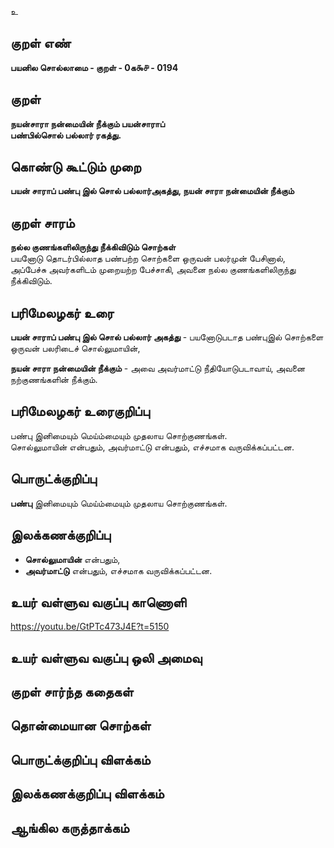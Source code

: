 உ

## குறள் எண் 

**பயனில சொல்லாமை - குறள் - 0க௯௪ - 0194** 

## குறள் 

**நயன்சாரா நன்மையின் நீக்கும் பயன்சாராப்  
பண்பில்சொல் பல்லார் ரகத்து.** 

## கொண்டு கூட்டும் முறை

**பயன் சாராப் பண்பு இல் சொல் பல்லார்அகத்து, நயன் சாரா நன்மையின் நீக்கும்**

## குறள் சாரம் 

**நல்ல குணங்களிலிருந்து நீக்கிவிடும் சொற்கள்**  
பயனோடு தொடர்பில்லாத பண்பற்ற சொற்களை ஒருவன் பலர்முன் பேசினால்,  
அப்பேச்சு அவர்களிடம் முறையற்ற பேச்சாகி, அவனை நல்ல குணங்களிலிருந்து நீக்கிவிடும்.  

## பரிமேலழகர் உரை

**பயன் சாராப் பண்பு இல் சொல் பல்லார் அகத்து** - பயனோடுபடாத பண்புஇல் சொற்களை ஒருவன் பலரிடைச் சொல்லுமாயின்,  

**நயன் சாரா நன்மையின் நீக்கும்** - அவை அவர்மாட்டு நீதியோடுபடாவாய், அவனை நற்குணங்களின் நீக்கும்.

## பரிமேலழகர் உரைகுறிப்பு   

பண்பு இனிமையும் மெய்ம்மையும் முதலாய சொற்குணங்கள்.  
சொல்லுமாயின் என்பதும், அவர்மாட்டு என்பதும், எச்சமாக வருவிக்கப்பட்டன.  

## பொருட்க்குறிப்பு 

**பண்பு** இனிமையும் மெய்ம்மையும் முதலாய சொற்குணங்கள்.    

## இலக்கணக்குறிப்பு  

* **சொல்லுமாயின்** என்பதும்,  
* **அவர்மாட்டு** என்பதும், எச்சமாக வருவிக்கப்பட்டன.  

## உயர் வள்ளுவ வகுப்பு காணொளி

https://youtu.be/GtPTc473J4E?t=5150

## உயர் வள்ளுவ வகுப்பு ஒலி அமைவு 

 
## குறள் சார்ந்த கதைகள் 


## தொன்மையான சொற்கள்


## பொருட்க்குறிப்பு விளக்கம்


## இலக்கணக்குறிப்பு விளக்கம்


## ஆங்கில கருத்தாக்கம் 


